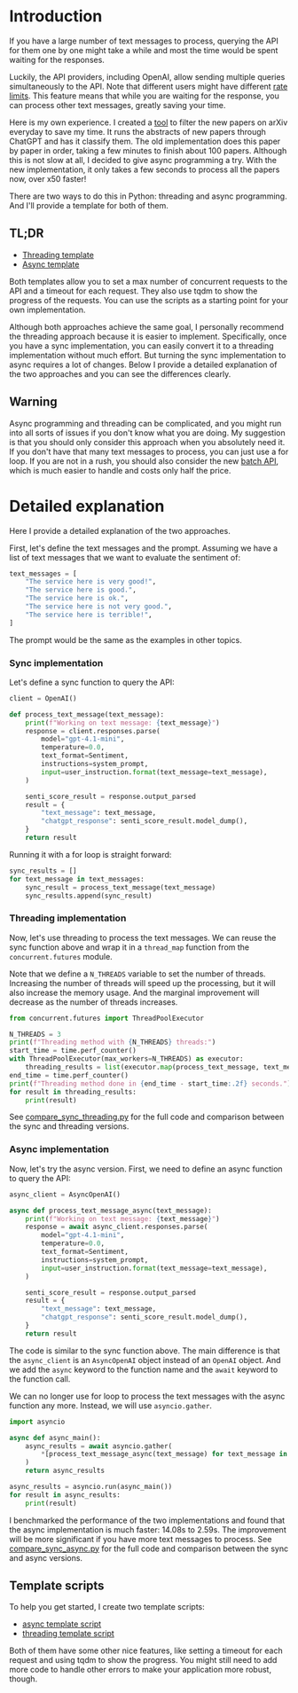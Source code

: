 # Introduction

If you have a large number of text messages to process, querying the API for them one by one might take a while and most the time would be spent waiting for the responses.

Luckily, the API providers, including OpenAI, allow sending multiple queries simultaneously to the API.
Note that different users might have different [rate limits](https://platform.openai.com/docs/guides/rate-limits/usage-tiers).
This feature means that while you are waiting for the response, you can process other text messages, greatly saving your time.

Here is my own experience.
I created a [tool](https://github.com/yang3kc/daily_arxiv_digest) to filter the new papers on arXiv everyday to save my time.
It runs the abstracts of new papers through ChatGPT and has it classify them.
The old implementation does this paper by paper in order, taking a few minutes to finish about 100 papers.
Although this is not slow at all, I decided to give async programming a try.
With the new implementation, it only takes a few seconds to process all the papers now, over x50 faster!

There are two ways to do this in Python: threading and async programming.
And I'll provide a template for both of them.

## TL;DR

- [Threading template](/async_programming/threading_template.py)
- [Async template](/async_programming/async_template.py)

Both templates allow you to set a max number of concurrent requests to the API and a timeout for each request.
They also use tqdm to show the progress of the requests.
You can use the scripts as a starting point for your own implementation.

Although both approaches achieve the same goal, I personally recommend the threading approach because it is easier to implement.
Specifically, once you have a sync implementation, you can easily convert it to a threading implementation without much effort.
But turning the sync implementation to async requires a lot of changes.
Below I provide a detailed explanation of the two approaches and you can see the differences clearly.

## Warning

Async programming and threading can be complicated, and you might run into all sorts of issues if you don't know what you are doing.
My suggestion is that you should only consider this approach when you absolutely need it.
If you don't have that many text messages to process, you can just use a for loop.
If you are not in a rush, you should also consider the new [batch API](/batch_processing), which is much easier to handle and costs only half the price.

# Detailed explanation

Here I provide a detailed explanation of the two approaches.

First, let's define the text messages and the prompt.
Assuming we have a list of text messages that we want to evaluate the sentiment of:

```python
text_messages = [
    "The service here is very good!",
    "The service here is good.",
    "The service here is ok.",
    "The service here is not very good.",
    "The service here is terrible!",
]
```
The prompt would be the same as the examples in other topics.

### Sync implementation
Let's define a sync function to query the API:

```python
client = OpenAI()

def process_text_message(text_message):
    print(f"Working on text message: {text_message}")
    response = client.responses.parse(
        model="gpt-4.1-mini",
        temperature=0.0,
        text_format=Sentiment,
        instructions=system_prompt,
        input=user_instruction.format(text_message=text_message),
    )

    senti_score_result = response.output_parsed
    result = {
        "text_message": text_message,
        "chatgpt_response": senti_score_result.model_dump(),
    }
    return result

```

Running it with a for loop is straight forward:

```python
sync_results = []
for text_message in text_messages:
    sync_result = process_text_message(text_message)
    sync_results.append(sync_result)
```

### Threading implementation

Now, let's use threading to process the text messages.
We can reuse the sync function above and wrap it in a `thread_map` function from the `concurrent.futures` module.

Note that we define a `N_THREADS` variable to set the number of threads.
Increasing the number of threads will speed up the processing, but it will also increase the memory usage.
And the marginal improvement will decrease as the number of threads increases.

```python
from concurrent.futures import ThreadPoolExecutor

N_THREADS = 3
print(f"Threading method with {N_THREADS} threads:")
start_time = time.perf_counter()
with ThreadPoolExecutor(max_workers=N_THREADS) as executor:
    threading_results = list(executor.map(process_text_message, text_messages))
end_time = time.perf_counter()
print(f"Threading method done in {end_time - start_time:.2f} seconds.")
for result in threading_results:
    print(result)
```

See [compare_sync_threading.py](/async_programming/compare_sync_threading.py) for the full code and comparison between the sync and threading versions.

### Async implementation

Now, let's try the async version.
First, we need to define an async function to query the API:
```python
async_client = AsyncOpenAI()

async def process_text_message_async(text_message):
    print(f"Working on text message: {text_message}")
    response = await async_client.responses.parse(
        model="gpt-4.1-mini",
        temperature=0.0,
        text_format=Sentiment,
        instructions=system_prompt,
        input=user_instruction.format(text_message=text_message),
    )

    senti_score_result = response.output_parsed
    result = {
        "text_message": text_message,
        "chatgpt_response": senti_score_result.model_dump(),
    }
    return result
```
The code is similar to the sync function above.
The main difference is that the `async_client` is an `AsyncOpenAI` object instead of an `OpenAI` object.
And we add the `async` keyword to the function name and the `await` keyword to the function call.

We can no longer use for loop to process the text messages with the async function any more. Instead, we will use `asyncio.gather`.

```python
import asyncio

async def async_main():
    async_results = await asyncio.gather(
        *[process_text_message_async(text_message) for text_message in text_messages]
    )
    return async_results

async_results = asyncio.run(async_main())
for result in async_results:
    print(result)
```

I benchmarked the performance of the two implementations and found that the async implementation is much faster: 14.08s to 2.59s.
The improvement will be more significant if you have more text messages to process.
See [compare_sync_async.py](/async_programming/compare_sync_async.py) for the full code and comparison between the sync and async versions.

## Template scripts

To help you get started, I create two template scripts:
- [async template script](/async_programming/async_template.py)
- [threading template script](/async_programming/threading_template.py)

Both of them have some other nice features, like setting a timeout for each request and using tqdm to show the progress.
You might still need to add more code to handle other errors to make your application more robust, though.